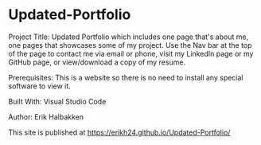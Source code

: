 # Updated-Portfolio

Project Title:
Updated Portfolio which includes one page that's about me, one pages that showcases some of my project. Use the Nav bar at the top of the page to contact me via email or phone, visit my LinkedIn page or my GitHub page, or view/download a copy of my resume.

Prerequisites:
This is a website so there is no need to install any special software to view it.

Built With:
Visual Studio Code

Author:
Erik Halbakken

This site is published at https://erikh24.github.io/Updated-Portfolio/